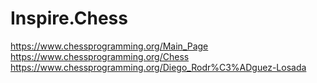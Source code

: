 # Inspire.Chess
https://www.chessprogramming.org/Main_Page https://www.chessprogramming.org/Chess https://www.chessprogramming.org/Diego_Rodr%C3%ADguez-Losada
